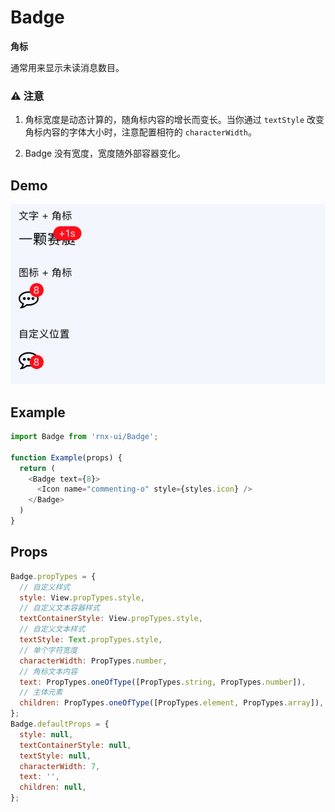 # Badge

**角标**

通常用来显示未读消息数目。

### ⚠️ 注意

1. 角标宽度是动态计算的，随角标内容的增长而变长。当你通过 `textStyle` 改变角标内容的字体大小时，注意配置相符的 `characterWidth`。

2. Badge 没有宽度，宽度随外部容器变化。

## Demo

![](demo.png)

## Example

```js
import Badge from 'rnx-ui/Badge';

function Example(props) {
  return (
    <Badge text={8}>
      <Icon name="commenting-o" style={styles.icon} />
    </Badge>
  )
}
```

## Props

```js
Badge.propTypes = {
  // 自定义样式
  style: View.propTypes.style,
  // 自定义文本容器样式
  textContainerStyle: View.propTypes.style,
  // 自定义文本样式
  textStyle: Text.propTypes.style,
  // 单个字符宽度
  characterWidth: PropTypes.number,
  // 角标文本内容
  text: PropTypes.oneOfType([PropTypes.string, PropTypes.number]),
  // 主体元素
  children: PropTypes.oneOfType([PropTypes.element, PropTypes.array]),
};
Badge.defaultProps = {
  style: null,
  textContainerStyle: null,
  textStyle: null,
  characterWidth: 7,
  text: '',
  children: null,
};
```

